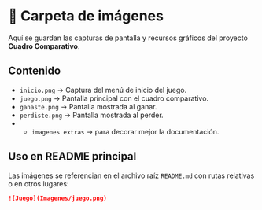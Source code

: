 # 📂 Carpeta de imágenes

Aquí se guardan las capturas de pantalla y recursos gráficos del proyecto **Cuadro Comparativo**.

## Contenido
- `inicio.png` → Captura del menú de inicio del juego.
- `juego.png` → Pantalla principal con el cuadro comparativo.
- `ganaste.png` → Pantalla mostrada al ganar.
- `perdiste.png` → Pantalla mostrada al perder.
- - `imagenes extras` → para decorar mejor la documentación.

## Uso en README principal
Las imágenes se referencian en el archivo raíz `README.md` con rutas relativas o en otros lugares:

```markdown
![Juego](Imagenes/juego.png)
